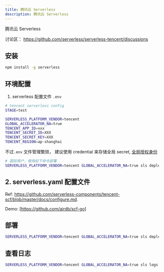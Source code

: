 ```yaml
---
title: 腾讯云 Serverless
description: 腾讯云 Serverless
---
```


腾讯云 Serverless

讨论区： <https://github.com/serverless/serverless-tencent/discussions>

## 安装

```bash
npm install -g serverless
```

## 环境配置

1. serverless 配置文件 `.env`

```bash
# tencent serverless config
STAGE=test

SERVERLESS_PLATFORM_VENDOR=tencent
GLOBAL_ACCELERATOR_NA=true
TENCENT_APP_ID=xxx
TENCENT_SECRET_ID=XXX
TENCENT_SECRET_KEY=XXX
TENCENT_REGION=ap-shanghai
```

不过`.env` 文件管理繁琐， 建议使用 credential 来存储全局 secret, [全局授权身份](https://github.com/serverless/serverless-tencent/discussions/4#discussioncomment-638680)

```bash
# 国际用户，使用如下命令部署
SERVERLESS_PLATFORM_VENDOR=tencent GLOBAL_ACCELERATOR_NA=true sls deploy --stage test
```

## 2. serverless.yaml 配置文件

Ref: <https://github.com/serverless-components/tencent-scf/blob/master/docs/configure.md>.

Demo: [https://github.com/airdb/scf-go]

## 部署

```bash
SERVERLESS_PLATFORM_VENDOR=tencent GLOBAL_ACCELERATOR_NA=true sls deploy --stage test
```

## 查看日志

```bash
SERVERLESS_PLATFORM_VENDOR=tencent GLOBAL_ACCELERATOR_NA=true sls logs --tail --stage test
```
